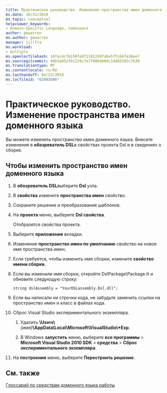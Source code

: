 ```yaml
---
title: Практическое руководство. Изменение пространства имен доменного языка
ms.date: 10/31/2018
ms.topic: conceptual
helpviewer_keywords:
- Domain-Specific Language, namespace
author: gewarren
ms.author: gewarren
manager: jillfra
ms.workload:
- multiple
ms.openlocfilehash: 16fec4cf6150fe0711812d9fabe57fc667e36eef
ms.sourcegitcommit: 94b3a052fb1229c7e7f8804b09c1d403385c7630
ms.translationtype: MT
ms.contentlocale: ru-RU
ms.lasthandoff: 04/23/2019
ms.locfileid: "62993506"
---
```

# <a name="how-to-change-the-namespace-of-a-domain-specific-language"></a>Практическое руководство. Изменение пространства имен доменного языка

Вы можете изменить пространство имен доменного языка. Внесите изменения в **обозреватель DSL**в свойствах проекта Dsl и в сведениях о сборке.

## <a name="to-change-the-namespace-of-a-domain-specific-language"></a>Чтобы изменить пространство имен доменного языка

1. В **обозреватель DSL**выберите **Dsl** узла.

2. В **свойства** измените **пространства имен** свойство.

3. Сохраните решение и преобразования шаблонов.

4. На **проекта** меню, выберите **Dsl свойства**.

   Отобразятся свойства проекта.

5. Выберите **приложения** вкладки.

6. Изменение **пространство имен по умолчанию** свойство на новое имя пространства имен.

7. Если требуется, чтобы изменить имя сборки, измените **свойство имени сборки.**

8. Если вы изменили имя сборки, откройте DslPackage\Package.tt и обновите следующую строку:

   `string dslAssembly = "YourDSLassembly.Dsl.dll";`

9. Если вы написали ни строчки кода, не забудьте заменить ссылки на пространство имен и класс в файлах кода.

10. Сброс Visual Studio экспериментального экземпляра.

    1. Удалить **\Users\\**_{имя}_**\AppData\Local\Microsoft\VisualStudio\\\*Exp**.

    2. В Windows **запустить** меню, выберите **все программы** > **Microsoft Visual Studio 2010 SDK** > **средства**  >  **Сброс экспериментального экземпляра**.

11. На **построения** меню, выберите **Перестроить решение**.

## <a name="see-also"></a>См. также

[Глоссарий по средствам доменного языка работы](https://msdn.microsoft.com/ca5e84cb-a315-465c-be24-76aa3df276aa)